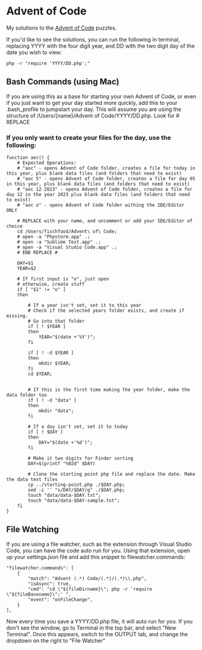 # Advent of Code

My solutions to the [Advent of Code](https://adventofcode.com) puzzles.

If you'd like to see the solutions, you can run the following in terminal, replacing YYYY with the four digit year, and DD with the two digit day of the date you wish to view:

`php -r "require 'YYYY/DD.php';"`

## Bash Commands (using Mac)
If you are using this as a base for starting your own Advent of Code, or even if you just want to get your day started more quickly, add this to your .bash_profile to jumpstart your day. This will assume you are using the structure of /Users/{name}/Advent of Code/YYYY/DD.php. Look for # REPLACE

### If you only want to create your files for the day, use the following:
```
function aoc() {
	# Expected Operations:
	# "aoc" - opens Advent of Code folder, creates a file for today in this year, plus blank data files (and folders that need to exist)
	# "aoc 5" - opens Advent of Code folder, creates a file for day 05 in this year, plus blank data files (and folders that need to exist)
	# "aoc 12 2023" - opens Advent of Code folder, creates a file for day 12 in the year 2023 plus blank data files (and folders that need to exist)
	# "aoc o" - opens Advent of Code folder withing the IDE/Editor ONLY

	# REPLACE with your name, and uncomment or add your IDE/Editor of choice
    cd /Users/fischfood/Advent\ of\ Code;
    # open -a "Phpstorm.app" .;
    # open -a "Sublime Text.app" .;
    # open -a "Visual Studio Code.app" .;
    # END REPLACE #

	DAY=$1
	YEAR=$2

	# If first input is "o", just open
	# otherwise, create stuff
	if [ "$1" != "o" ]
	then

		# If a year isn't set, set it to this year
		# Check if the selected years folder exists, and create if missing.
		# Go into that folder
		if [ ! $YEAR ] 
		then
			YEAR="$(date +'%Y')";
		fi

		if [ ! -d $YEAR ]
		then
			mkdir $YEAR;
		fi
		cd $YEAR;


		# If this is the first time making the year folder, make the data folder too
		if [ ! -d "data" ]
		then
			mkdir "data";
		fi

		# If a day isn't set, set it to today
		if [ ! $DAY ]
		then
			DAY="$(date +'%d')";
		fi

		# Make it two digits for Finder sorting
		DAY=$(printf "%02d" $DAY)

		# Clone the starting point php file and replace the date. Make the data text files
		cp ../starting-point.php ./$DAY.php;
		sed -i '' "s/DAY/$DAY/g" ./$DAY.php;
		touch "data/data-$DAY.txt";
		touch "data/data-$DAY-sample.txt";
	fi
}
```

## File Watching
If you are using a file watcher, such as the extension through Visual Studio Code, you can have the code auto run for you.
Using that extension, open up your settings.json file and add this snippet to filewatcher.commands:

```
"filewatcher.commands": [
    {
        "match": "Advent (.*) Code/(.*)/(.*)\\.php",
        "isAsync": true,
        "cmd": "cd \"${fileDirname}\"; php -r 'require \"${fileBasename}\";' ",
        "event": "onFileChange",
    }
],
```

Now every time you save a YYYY/DD.php file, it will auto run for you. If you don't see the window, go to Terminal in the top bar, and select "New Terminal". Once this appears, switch to the OUTPUT tab, and change the dropdown on the right to "File Watcher"